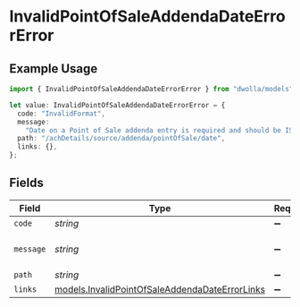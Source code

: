 # InvalidPointOfSaleAddendaDateErrorError

## Example Usage

```typescript
import { InvalidPointOfSaleAddendaDateErrorError } from "dwolla/models";

let value: InvalidPointOfSaleAddendaDateErrorError = {
  code: "InvalidFormat",
  message:
    "Date on a Point of Sale addenda entry is required and should be ISO-8601 format: YYYY-MM-DD.",
  path: "/achDetails/source/addenda/pointOfSale/date",
  links: {},
};
```

## Fields

| Field                                                                                                  | Type                                                                                                   | Required                                                                                               | Description                                                                                            | Example                                                                                                |
| ------------------------------------------------------------------------------------------------------ | ------------------------------------------------------------------------------------------------------ | ------------------------------------------------------------------------------------------------------ | ------------------------------------------------------------------------------------------------------ | ------------------------------------------------------------------------------------------------------ |
| `code`                                                                                                 | *string*                                                                                               | :heavy_minus_sign:                                                                                     | N/A                                                                                                    | InvalidFormat                                                                                          |
| `message`                                                                                              | *string*                                                                                               | :heavy_minus_sign:                                                                                     | N/A                                                                                                    | Date on a Point of Sale addenda entry is required and should be ISO-8601 format: YYYY-MM-DD.           |
| `path`                                                                                                 | *string*                                                                                               | :heavy_minus_sign:                                                                                     | N/A                                                                                                    | /achDetails/source/addenda/pointOfSale/date                                                            |
| `links`                                                                                                | [models.InvalidPointOfSaleAddendaDateErrorLinks](../models/invalidpointofsaleaddendadateerrorlinks.md) | :heavy_minus_sign:                                                                                     | N/A                                                                                                    | {}                                                                                                     |